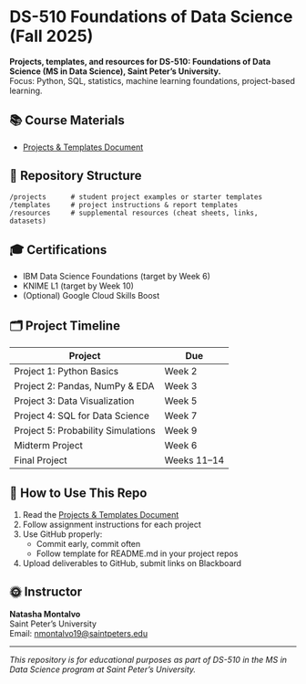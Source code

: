 # DS-510 Foundations of Data Science (Fall 2025)

**Projects, templates, and resources for DS-510: Foundations of Data Science (MS in Data Science), Saint Peter’s University.**  
Focus: Python, SQL, statistics, machine learning foundations, project-based learning.

## 📚 Course Materials

- [Projects & Templates Document](ds510-projects-and-templates.md)

## 📂 Repository Structure

```
/projects      # student project examples or starter templates
/templates     # project instructions & report templates
/resources     # supplemental resources (cheat sheets, links, datasets)
```

## 🎓 Certifications

- IBM Data Science Foundations (target by Week 6)
- KNIME L1 (target by Week 10)
- (Optional) Google Cloud Skills Boost

## 🗂 Project Timeline

| Project | Due |
| --- | --- |
| Project 1: Python Basics | Week 2 |
| Project 2: Pandas, NumPy & EDA | Week 3 |
| Project 3: Data Visualization | Week 5 |
| Project 4: SQL for Data Science | Week 7 |
| Project 5: Probability Simulations | Week 9 |
| Midterm Project | Week 6 |
| Final Project | Weeks 11–14 |

## 📢 How to Use This Repo

1. Read the [Projects & Templates Document](templates/ds510-projects-and-templates.md)
2. Follow assignment instructions for each project
3. Use GitHub properly:
    - Commit early, commit often
    - Follow template for README.md in your project repos
4. Upload deliverables to GitHub, submit links on Blackboard

##  🌞 Instructor

**Natasha Montalvo**  
Saint Peter’s University  
Email: nmontalvo19@saintpeters.edu

---

_This repository is for educational purposes as part of DS-510 in the MS in Data Science program at Saint Peter’s University._
